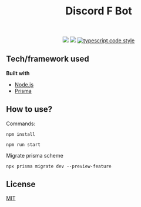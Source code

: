 <h1 align="center">
    <br>
    Discord F Bot
    <br>
    <br>
</h1>

<p align="center">
    <a href="https://www.npmjs.com/package/ts-standard"><img src="https://badgen.net/badge/icon/v6.14.11?icon=npm&label=npm"></a>
    <a href="https://github.com/standard/standard/blob/master/LICENSE"><img src="https://badgen.net/badge/icon/MIT?icon&label=license"></a>
    <a href="https://github.com/standard/ts-standard"><img src="https://badgen.net/badge/icon/typescript?icon=typescript&label=code-style" alt="typescript code style"></a>
</p>

## Tech/framework used
<b>Built with</b>
- [Node.js](https://nodejs.org)
- [Prisma](https://www.prisma.io)

## How to use?
Commands:
```
npm install
```
```
npm run start
```
Migrate prisma scheme
```
npx prisma migrate dev --preview-feature
```

## License
[MIT](https://choosealicense.com/licenses/mit/)
